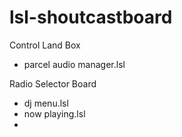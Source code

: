 # lsl-shoutcastboard


Control Land Box
- parcel audio manager.lsl
  
Radio Selector Board
- dj menu.lsl
- now playing.lsl
-

